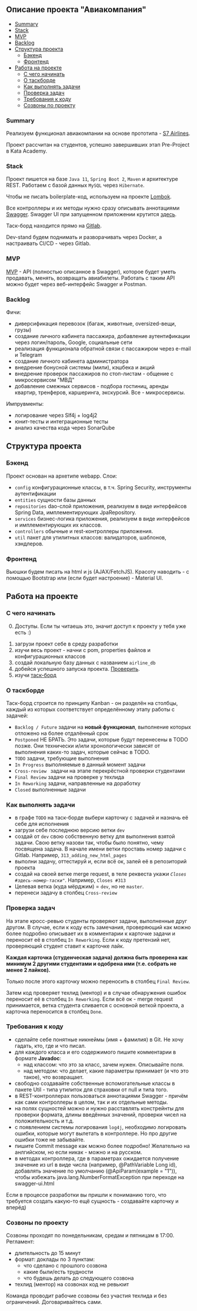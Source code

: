 <h2>Описание проекта "Авиакомпания"</h2>

- [Summary](#summary)
- [Stack](#stack)
- [MVP](#mvp)
- [Backlog](#backlog)
- [Структура проекта](#структура-проекта)
    - [Бэкенд](#бэкенд)
    - [Фронтенд](#фронтенд)
- [Работа на проекте](#работа-на-проекте)
    - [С чего начинать](#с-чего-начинать)
    - [О таскборде](#о-таскборде)
    - [Как выполнять задачи](#как-выполнять-задачи)
    - [Проверка задач](#проверка-задач)
    - [Требования к коду](#требования-к-коду)
    - [Созвоны по проекту](#созвоны-по-проекту)


### Summary

Реализуем функционал авиакомпании на основе прототипа - [S7 Airlines](https://s7.ru/ru).

Проект рассчитан на студентов, успешно завершивших этап Pre-Project в Kata Academy.

### Stack

Проект пишется на базе `Java 11`, `Spring Boot 2`, `Maven` и архитектуре REST. Работаем с базой данных `MySQL` через `Hibernate`.

Чтобы не писать boilerplate-код, используем на проекте [Lombok](https://projectlombok.org/features/all).

Все контроллеры и их методы нужно сразу описывать аннотациями [Swagger](https://docs.swagger.io/swagger-core/v1.5.0/apidocs/allclasses-noframe.html).
Swagger UI при запущенном приложении крутится [здесь](http://localhost:8888/swagger-ui.html).

Таск-борд находится прямо на [Gitlab](https://gitlab.com/devs_hub/airline_project/-/boards).

Dev-stand будем поднимать и разворачивать через Docker, а настраивать CI/CD - через Gitlab.

### MVP

[MVP](https://ru.wikipedia.org/wiki/%D0%9C%D0%B8%D0%BD%D0%B8%D0%BC%D0%B0%D0%BB%D1%8C%D0%BD%D0%BE_%D0%B6%D0%B8%D0%B7%D0%BD%D0%B5%D1%81%D0%BF%D0%BE%D1%81%D0%BE%D0%B1%D0%BD%D1%8B%D0%B9_%D0%BF%D1%80%D0%BE%D0%B4%D1%83%D0%BA%D1%82) - API (полностью описанное в Swagger), которое будет уметь продавать, менять, возвращать авиабилеты.
Работать с таким API можно будет через веб-интерфейс Swagger и Postman. 

### Backlog

Фичи:
<ul>
<li>диверсификация перевозок (багаж, животные, oversized-вещи, грузы)</li>
<li>создание личного кабинета пассажира, добавление аутентификации через логин/пароль, Google, социальные сети</li>
<li>реализация функционала обратной связи с пассажиром через e-mail и Telegram</li>
<li>создание личного кабинета администратора</li>
<li>внедрение бонусной системы (мили), кэшбека и акций</li>
<li>внедрение проверок пассажиров по стоп-листам - общение с микросервисом "МВД"</li>
<li>добавление смежных сервисов - подбора гостиниц, аренды квартир, тренферов, каршеринга, экскурсий. Все - микросервисы.</li>
</ul>

Импрувменты:

<ul>
<li>логирование через Slf4j + log4j2</li>
<li>юнит-тесты и интеграционные тесты</li>
<li>анализ качества кода через SonarQube</li>
</ul>


## Структура проекта
### Бэкенд

Проект основан на архетипе webapp.
Слои:
<ul>
<li><code>config</code> конфигурационные классы, в т.ч. Spring Security, инструменты аутентификации</li>
<li><code>entities</code> сущности базы данных</li>
<li><code>repositories</code> dao-слой приложения, реализуем в виде интерфейсов Spring Data, имплементирующих JpaRepository.</li>
<li><code>services</code> бизнес-логика приложения, реализуем в виде интерфейсов и имплементирующих их классов.</li>
<li><code>controllers</code> обычные и rest-контроллеры приложения.</li>
<li><code>util</code> пакет для утилитных классов: валидаторов, шаблонов, хэндлеров.</li>
</ul>

### Фронтенд
Вьюшки будем писать на html и js (AJAX/FetchJS). Красоту наводить - с помощью Bootstrap или (если будет настроение) - Material UI.

## Работа на проекте
### С чего начинать

0. Доступы. Если ты читаешь это, значит доступ к проекту у тебя уже есть :) 
<ol>
<li>загрузи проект себе в среду разработки</li>
<li>изучи весь проект - начни с pom, properties файлов и конфигурационных классов</li>
<li>создай локальную базу данных с названием <code>airline_db</code></li>
<li>добейся успешного запуска проекта. <a href="http://localhost:8888/"> Проверить</a>.</li>
<li>изучи <a href="https://gitlab.com/devs_hub/airline_project/-/boards">таск-борд</a>
</ol>

### О таскборде

Таск-борд строится по принципу Kanban - он разделён на столбцы, каждый из которых соответствует определённому этапу работы с задачей:
<ul>
<li><code>Backlog / Future</code> задачи на <b>новый функционал</b>, выполнение которых отложено на более отдалённый срок</li>
<li><code>Postponed</code> НЕ БРАТЬ. Это задачи, которые будут перенесены в TODO позже. Они технически и/или хронологически зависят от выполнения каких-то задач, которые сейчас в TODO.</li>
<li><code>TODO</code> задачи, требующие выполнения</li>
<li><code>In Progress</code> выполняемые в данный момент задачи</li>
<li><code>Cross-review </code> задачи на этапе перекрёстной проверки студентами</li>
<li><code>Final Review</code> задачи на проверке у техлида</li>
<li><code>In Reworking</code> задачи, направленные на доработку</li>
<li><code>Closed</code> выполненные задачи</li>
</ul>


### Как выполнять задачи

<ul>
<li>в графе <code>TODO</code> на таск-борде выбери карточку с задачей и назначь её себе для исполнения</li>
<li>загрузи себе последнюю версию ветки <code>dev</code></li>
<li>создай от <code>dev</code> свою собственную ветку для выполнения взятой задачи. Свою ветку назови так, чтобы было понятно, чему посвящена задача. В начале имени ветки проставь номер задачи с Gitlab. Например, <code>313_adding_new_html_pages</code></li>
<li>выполни задачу, оттестируй и, если всё ок, залей её в репозиторий проекта</li>
<li>создай на своей ветке merge request, в теле реквеста укажи <code><i>Closes #здесь-номер-таски"</i></code>. Например, <code>Closes #313</code></li>
<li>Целевая ветка (куда мёрджим) = <code>dev</code>, но не <code>master</code>.</li>
<li>перенеси задачу в столбец <code>Cross-review</code></li>
</ul>

### Проверка задач

На этапе кросс-ревью студенты проверяют задачи, выполненные друг другом.
В случае, если к коду есть замечания, проверяющий как можно более подробно описывает их в комментарии к карточке задачи и переносит её в столбец `In Reworking`.
Если к коду претензий нет, проверяющий студент ставит к карточке лайк.

**Каждая карточка (студенческая задача) должна быть проверена как минимум 2 другими студентами и одобрена ими (т.е. собрать не менее 2 лайков).**

Только после этого карточку можно переносить в столбец `Final Review`.

Затем код проверяет техлид (ментор) и в случае обнаружения ошибок переносит её в столбец `In Reworking`.
Если всё ок - merge request принимается, ветка студента сливается с основной веткой проекта, а карточка переносится в столбец `Done`.

### Требования к коду

- сделайте себе понятные никнеймы (имя + фамилия) в Git. Не хочу гадать, кто, где и что писал.
- для каждого класса и его содержимого пишите комментарии в формате <b>Javadoc</b>: 
  - над классом: что это за класс, зачем нужен. Описывайте поля.
  - над методом: что делает, какие параметры принимает (и что это такое), что возвращает.
- свободно создавайте собственные вспомогательные классы в пакете Util - типа утилиток для страховки от null и типа того.
- в REST-контроллерах пользоваться аннотациями Swagger - причём как сами контроллеры в целом, так и их отдельные методы.
- на полях сущностей можно и нужно расставлять констрейнты для проверки формата, длины введённых значений, проверки чисел на положительность и т.д.
- с появлением системы логирования `log4j`, необходимо логировать ошибки, которые могут вылетать в контроллере. Но про другие ошибки тоже не забывайте.
- пишите Commit message как можно более подробно! Желательно на анлгийском, но если никак - можно и на русском.
- в методах контроллера, где в параметрах ожидается получение значение из url в виде числа (например, @PathVariable Long id), добавлять значение по умолчанию (@ApiParam(example = "1")), чтобы избежать java.lang.NumberFormatException при переходе на swagger-ui.html

Если в процессе разработки вы пришли к пониманию того, что требуется создать какую-то ещё сущность - создавайте карточку и вперёд)

### Созвоны по проекту

Созвоны проходят по понедельникам, средам и пятницам в 17:00.
Регламент:
- длительность до 15 минут
- формат: доклады по 3 пунктам:
  - что сделано с прошлого созвона
  - какие были/есть трудности
  - что будешь делать до следующего созвона
- техлид (ментор) на созвонах код не ревьюит

Команда проводит рабочие созвоны без участия техлида и без ограничений. Договаривайтесь сами.
